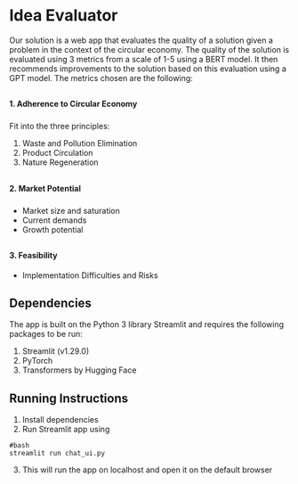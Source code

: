 # Idea Evaluator

Our solution is a web app that evaluates the quality of a solution given a problem in the context of the circular economy. The quality of the solution is evaluated using 3 metrics from a scale of 1-5 using a BERT model. It then recommends improvements to the solution based on this evaluation using a GPT model. The metrics chosen are the following: 
##
#### 1. Adherence to Circular Economy
###
Fit into the three principles:
1) Waste and Pollution Elimination
2) Product Circulation
3) Nature Regeneration
##
#### 2. Market Potential
###
- Market size and saturation
- Current demands
- Growth potential
##
#### 3. Feasibility
- Implementation Difficulties and Risks
##
## Dependencies
The app is built on the Python 3 library Streamlit and requires the following packages to be run:
1) Streamlit (v1.29.0)
2) PyTorch
3) Transformers by Hugging Face
##
## Running Instructions
1. Install dependencies
2. Run Streamlit app using
```
#bash
streamlit run chat_ui.py
```
3. This will run the app on localhost and open it on the default browser